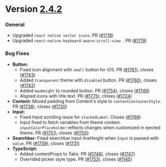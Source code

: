 # Version [2.4.2](https://github.com/GeekyAnts/NativeBase/releases/tag/v2.4.2)


### General

-   Upgraded `react native vector icons`. PR ([#1718](https://github.com/GeekyAnts/NativeBase/pull/1718))
-   Upgraded `react-native-keyboard-aware-scroll-view `. PR ([#1719](https://github.com/GeekyAnts/NativeBase/pull/1719))



### Bug Fixes
-   **Button:**
    -   Fixed icon alignment with `small` button for iOS. PR ([#1761](https://github.com/GeekyAnts/NativeBase/pull/1761)), closes ([#1743](https://github.com/GeekyAnts/NativeBase/issues/1743))
    -   Added `transparent` theme with `disabled` button. PR ([#1760](https://github.com/GeekyAnts/NativeBase/pull/1760)), closes ([#1742](https://github.com/GeekyAnts/NativeBase/issues/1742))
    -   Added `maxHeight` to rounded button. PR ([#1754](https://github.com/GeekyAnts/NativeBase/pull/1754)), closes ([#1749](https://github.com/GeekyAnts/NativeBase/issues/1749))
    -   Aligned icons with title text. PR ([#1775](https://github.com/GeekyAnts/NativeBase/pull/1775)), closes ([#1724](https://github.com/GeekyAnts/NativeBase/issues/1724))
-   **Content:** Moved padding from Content's style to `contentContainerStyle`. PR ([#1738](https://github.com/GeekyAnts/NativeBase/pull/1738)), closes ([#1720](https://github.com/GeekyAnts/NativeBase/issues/1720))
-   **Input:**
    -   Fixed Input scrolling issue for `stackedLabel`. Closes ([#1766](https://github.com/GeekyAnts/NativeBase/issues/1766))
    -   Input fixed to fetch variables from theme context. `inputColorPlaceholder` reflects changes when customized in ejected theme. PR ([#1751](https://github.com/GeekyAnts/NativeBase/pull/1751)), closes ([#1750](https://github.com/GeekyAnts/NativeBase/issues/1750))
-   **Searchbar:** Fixed searchbar input lineHeight when `Input` is passed with `value`. PR ([#1759](https://github.com/GeekyAnts/NativeBase/pull/1759)), closes ([#1731](https://github.com/GeekyAnts/NativeBase/issues/1731))
-   **TypeScript:**
    -   Added contentProps to Tabs. PR ([#1748](https://github.com/GeekyAnts/NativeBase/pull/1748)), closes ([#1747](https://github.com/GeekyAnts/NativeBase/issues/1747))
    -   Overrided picker style type. PR ([#1753](https://github.com/GeekyAnts/NativeBase/pull/1753)), closes ([#1145](https://github.com/GeekyAnts/NativeBase/issues/1145))